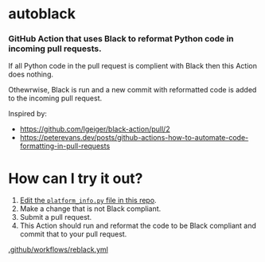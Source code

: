 # autoblack
### GitHub Action that uses Black to reformat Python code in incoming pull requests.
If all Python code in the pull request is complient with Black then this Action does nothing.

Othewrwise, Black is run and a new commit with reformatted code is added to the incoming pull request.

Inspired by:
* https://github.com/lgeiger/black-action/pull/2
* https://peterevans.dev/posts/github-actions-how-to-automate-code-formatting-in-pull-requests

# How can I try it out?
1. [Edit the `platform_info.py` file in this repo](https://github.com/cclauss/autoblack/edit/master/platform_info.py).
2. Make a change that is not Black compliant.
3. Submit a pull request.
4. This Action should run and reformat the code to be Black compliant and commit that to your pull request.

[.github/workflows/reblack.yml](.github/workflows/reblack.yml)
